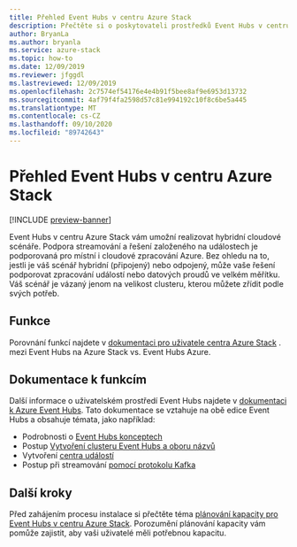 ```yaml
---
title: Přehled Event Hubs v centru Azure Stack
description: Přečtěte si o poskytovateli prostředků Event Hubs v centru Azure Stack.
author: BryanLa
ms.author: bryanla
ms.service: azure-stack
ms.topic: how-to
ms.date: 12/09/2019
ms.reviewer: jfggdl
ms.lastreviewed: 12/09/2019
ms.openlocfilehash: 2c7574ef54176e4e4b91f5bee8af9e6953d13732
ms.sourcegitcommit: 4af79f4fa2598d57c81e994192c10f8c6be5a445
ms.translationtype: MT
ms.contentlocale: cs-CZ
ms.lasthandoff: 09/10/2020
ms.locfileid: "89742643"
---
```

# <a name="event-hubs-on-azure-stack-hub-overview"></a>Přehled Event Hubs v centru Azure Stack

[!INCLUDE [preview-banner](../includes/event-hubs-preview.md)]

Event Hubs v centru Azure Stack vám umožní realizovat hybridní cloudové scénáře. Podpora streamování a řešení založeného na událostech je podporovaná pro místní i cloudové zpracování Azure. Bez ohledu na to, jestli je váš scénář hybridní (připojený) nebo odpojený, může vaše řešení podporovat zpracování událostí nebo datových proudů ve velkém měřítku. Váš scénář je vázaný jenom na velikost clusteru, kterou můžete zřídit podle svých potřeb. 

## <a name="features"></a>Funkce

Porovnání funkcí najdete v [dokumentaci pro uživatele centra Azure Stack](../user/event-hubs-overview.md) . mezi Event Hubs na Azure Stack vs. Event Hubs Azure.

## <a name="feature-documentation"></a>Dokumentace k funkcím

Další informace o uživatelském prostředí Event Hubs najdete v [dokumentaci k Azure Event Hubs](/azure/event-hubs/). Tato dokumentace se vztahuje na obě edice Event Hubs a obsahuje témata, jako například:

- Podrobnosti o [Event Hubs konceptech](/azure/event-hubs/event-hubs-features)
- Postup [Vytvoření clusteru Event Hubs a oboru názvů](/azure/event-hubs/event-hubs-dedicated-cluster-create-portal)
- Vytvoření [centra událostí](/azure/event-hubs/event-hubs-create#create-an-event-hub)
- Postup při streamování [pomocí protokolu Kafka](/azure/event-hubs/event-hubs-quickstart-kafka-enabled-event-hubs)


## <a name="next-steps"></a>Další kroky

Před zahájením procesu instalace si přečtěte téma [plánování kapacity pro Event Hubs v centru Azure Stack](event-hubs-rp-capacity-planning.md). Porozumění plánování kapacity vám pomůže zajistit, aby vaši uživatelé měli potřebnou kapacitu.
